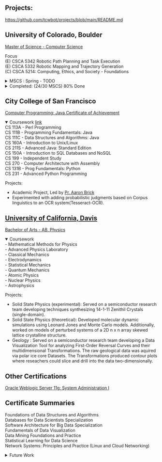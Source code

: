 ## Projects:
https://github.com/tcwbot/projects/blob/main/README.md


## University of Colorado, Boulder
[Master of Science - Computer Science](https://www.colorado.edu/cs/academics/online-programs/mscs-coursera) <br/>

Focus <br/>
(E) CSCA 5342 Robotic Path Planning and Task Execution <br/>
(E) CSCA 5332 Robotic Mapping and Trajectory Generation <br/>
(C) CSCA 5214: Computing, Ethics, and Society - Foundations <br/> 
<details>
  <summary> MSCS  : Spring - TODO</summary>
(C*) CSCA 5642 Introduction to Deep Learning <br/>
(C) CSCA 5224 Ethical Issues in AI and Professional Ethics <br/>
(C) CSCA 5234 Ethical Issues in Computing Applications <br/>
</details>


<details>
  <summary>Completed: (24/30 MSCS) 80% Done</summary>
--- Completed, not counting towards MSCS  <br/>
(E) DTSA 5501 Algorithms for Searching Sorting and Indexing <br/>
(E) DTSA 5301 Data Science as a Field<br/>
(E) DTSA 5798 Supervised Text Classification for Marketing Analytics<br/>
--- Completed <br/>
(E) DTSA 5734 The Structured Query Language (SQL)<br/>
(E) DTSA 5735 Advanced Topics and Future Trends in Database Technologies<br/>
(E) DTSA 5733 Relational Database Design<br/>
(C) DTSA 5507 Software Architecture Fundamentals for Big Data <br/>
(C) DTSA 5503 Dynamic Programming and Greedy Algorithms <br/>
(C) CSCA 5018 Software Architecture Patterns for Big Data - DTSA 5508 <br/>
(E) CSCA 5502 Data Mining Pipeline – Same as DTSA 5504<br/> 
(C) CSCA 5028 Applications of Software Architecture for Big Data <br/>
(E) CSCA 5512 Data Mining Methods – Same as DTSA 5505 <br/> 
(E) CSCA 5522 Data Mining Project – Same as DTSA 5506 <br/> 
(C) CSCA 5063 Network Systems Foundation  <br/>
(E) DTSA 5020 Regression and Classification <br/>
(C) CSCA 5073 Network Principles in Practice: Linux Networking <br/>
(E) DTSA 5021 Resampling, Selection, and Splines</s> <br/>
(E) DTSA 5022 Trees, SVM and Unsupervised Learning</s> <br/>
(C) CSCA 5622 Introduction to Machine Learning - Supervised Learning - DTSA 5509 <br/>
(E) CSCA 5702 Fundamentals of Data Visualization <br/>
(E) CSCA 5112 Introduction to Generative AI <br/>
(E) CSCA 5312 Basic Robotic Behaviors and Odometry <br/>
(C) CSCA 5083 Network Principles in Practice: Cloud Networking <br/>
(E) CSCA 5522: Introduction to Computer Vision <br/>
(C) CSCA 5454 Advanced Data Structures, RSA and Quantum Algorithms <br/>
(C) CSCA 5632 Unsupervised Algorithms in Machine Learning <br/>
(C) CSCA 5424 Approximation Algorithms and Linear Programming <br/>


</details>
  
## City College of San Francisco
[Computer Programming: Java Certificate of Achievement](/images/cert_two.png)

<details open>
  <summary>Coursework <a href="https://ccsf.curricunet.com/Report/Program/GetReport/893?reportId=29">link</a></summary>
	CS 113A - Perl Programming <br/>
	CS 111B - Programming Fundamentals: Java <br/>
	CS 111C - Data Structures and Algorithms: Java <br/>
	CS 160A - Introduction to Unix/Linux	<br/>
	CS 211S - Advanced Java: Standard Edition <br/>
	CS 150A - Introduction to SQL Databases and NoSQL <br/>
	CS 199 - Independent Study <br/>
	CS 270 - Computer Architecture with Assembly  <br/>
	CS 131B - Prog Fundamentals: Python  <br/>
	CS 231 - Advanced Python Programming  <br/>
</details>

Projects:
- Academic Project, Led by [Pr. Aaron Brick](https://github.com/aaronbrick)<br/>
- Experimented with adding probabilistic judgments based on Corpus linguistics to an OCR system(Tesseract-OCR).

## [University of California, Davis](https://physics.ucdavis.edu/)
[Bachelor of Arts - AB, Physics](/images/cert_one.png)

<details open>
  <summary>Coursework</summary>
  - Mathematical Methods for Physics<br/>
  - Advanced Physics Laboratory<br/>
  - Classical Mechanics<br/>
  - Electrodynamics <br/>
  - Statistical Mechanics<br/>
  - Quantum Mechanics<br/>
  - Atomic Physics<br/>
  - Nuclear Physics<br/>
  - Astrophysics<br/>
</details>


Projects: 
- Solid State Physics (experimental): Served on a semiconductor research team developing techniques synthesizing 14-1-11 Zenithil Crystals (single-domain).
- Solid State Physics (theoretical):  Developed molecular dynamic simulations using Leonard Jones and Monte Carlo models. Additionally, worked on models of perturbed systems of a 2D n x n array skewed lattice crystalline structure.
- Geology : Served on a semiconductor research team developing a Data Visualization Tool for analyzing First-Order Reversal Curves and their multidimensional Transformations. The raw geological data was aquired via polar ice core Datasets. The Transformations produced contour plots where reseachers could slice and drill into the data two-dimensionally.


## Other Certifications
[Oracle Weblogic Server 11g: System Administration I](https://education.oracle.com/oracle-weblogic-server-12c-administration-i/pexam_1Z0-133)

## Certificate Summaries

Foundations of Data Structures and Algorithms <br/>
Databases for Data Scientists Specialization<br/>
Software Architecture for Big Data Specialization<br/>
Fundamentals of Data Visualization <br/>
Data Mining Foundations and Practice  <br/>
Statistical Learning for Data Science <br/>
Network Systems: Principles and Practice (Linux and Cloud Networking) <br/>

<details>
  <summary>Future Work</summary>
Introduction to Computer Vision and Image Processing
https://www.coursera.org/learn/introduction-computer-vision-watson-opencv#modules

Advanced Computer Vision with TensorFlow
https://www.coursera.org/lecture/advanced-computer-vision-with-tensorflow/object-detection-and-sliding-windows-088bZ

TensorFlow: Advanced Techniques Specialization
https://www.coursera.org/specializations/tensorflow-advanced-techniques#courses

Pair Programming with a Large Language Model
https://www.coursera.org/projects/pair-programming-llm#outcomes

DeepLearning.AI -  Generative AI for Software Development Skill Certificate <br/>
https://www.coursera.org/professional-certificates/generative-ai-for-software-development

IBM Generative AI for Software Developers Specialization <br/>
https://www.coursera.org/specializations/generative-ai-for-software-developers

IBM AI Developer Professional Certificate <br/>
https://www.coursera.org/professional-certificates/applied-artifical-intelligence-ibm-watson-ai

IBM Back-End Development Professional Certificate <br/>
https://www.coursera.org/professional-certificates/ibm-backend-development#courses

Python and Rust with Linux Command Line Tools <br/>
https://www.coursera.org/learn/python-rust-linux

Rust Programming Specialization <br/>
https://www.coursera.org/specializations/rust-programming

IBM Data Engineering Professional Certificate  <br/>
https://www.coursera.org/professional-certificates/ibm-data-engineer#courses

CU Boulder - Data Science Graduate Certificate  <br/>
https://www.colorado.edu/program/data-science/Data%20Science%20MasterTrack%20Certificate

IBM IT Scrum Master Professional Certificate <br/>
https://www.coursera.org/professional-certificates/ibm-it-scrum-master#courses

IBM Full Stack Software Developer Professional Certificate <br/>
https://www.coursera.org/professional-certificates/ibm-full-stack-cloud-developer#courses

IBM AI Developer Professional Certificate <br/>
https://www.coursera.org/professional-certificates/applied-artifical-intelligence-ibm-watson-ai#courses

Game Design and Development with Unity 2020 Specialization <br/>
https://www.coursera.org/specializations/game-design-and-development

Google Project Management: Professional Certificate <br/>
https://www.coursera.org/professional-certificates/google-project-management#courses

[Scala & Functional Programming Essentials | Rock the JVM](https://www.udemy.com/course/rock-the-jvm-scala-for-beginners/?ranMID=39197&ranEAID=GjbDpcHcs4w&ranSiteID=GjbDpcHcs4w-wASJySFJgslzQzwT4ZEdHg&LSNPUBID=GjbDpcHcs4w)<br/>

[Microsoft Azure Data Engineering Associate (DP-203) Professional Certificate](https://www.coursera.org/professional-certificates/microsoft-azure-dp-203-data-engineering#courses)

Udemy: <br/>
https://www.udemy.com/course/fast-scala/learn/lecture/27123376#overview
https://www.udemy.com/share/102cr43@cmcOHD4Y-k7MsASvOMab1P0suzps_Rwa29Yh9DoIRlfRrIskAFU4HgPhBkSCSDlZ/

</details>



